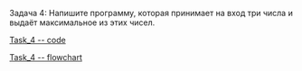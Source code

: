 Задача 4: Напишите программу, которая принимает на вход три числа и выдаёт максимальное из этих чисел.

[Task_4 -- code](Program.cs)  

[Task_4 -- flowchart](flowchart.drawio.png)